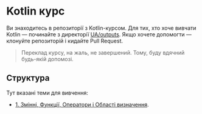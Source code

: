 # Kotlin курс

Ви знаходитесь в репозиторії з Kotlin-курсом. Для тих, хто хоче вивчати Kotlin — починайте з директорії [UA/outputs](UA/outputs). Якщо хочете допомогти — клонуйте репозиторій і кидайте Pull Request.

> Переклад курсу, на жаль, не завершений. Тому, буду вдячний будь-якій допомозі.

## Структура

Тут вказані теми для вивчення:
-   [1. Змінні, Функції, Оператори і Області визначення](UA/output/1.%20Змінні,%20Функції,%20Оператори%20і%20Області%20визначення.pdf).